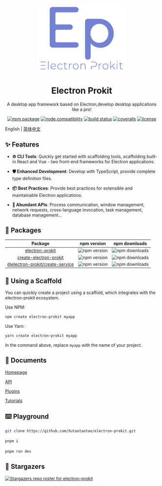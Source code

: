 <div align="center">
  <p align="center">
    <img style="width:300px" src="https://github.com/Xutaotaotao/electron-prokit/blob/main/docs/public/logo.svg" alt="logo">
  </p>
  <h1>Electron Prokit</h1>
  <p>A desktop app framework based on Electron,develop desktop applications like a pro! </p>

  <p align="center">
    <a href="https://npmjs.com/package/electron-prokit"><img src="https://img.shields.io/npm/v/electron-prokit.svg" alt="npm package"></a>
    <a href="https://nodejs.org/en/about/releases/"><img src="https://img.shields.io/node/v/electron-prokit.svg" alt="node compatibility"></a>
    <a href="https://github.com/Xutaotaotao/electron-prokit/actions/workflows/release.yml"><img src="https://github.com/Xutaotaotao/electron-prokit/actions/workflows/release.yml/badge.svg" alt="build status"></a>
    <a href="https://coveralls.io/github/Xutaotaotao/electron-prokit?branch=main"><img src="https://coveralls.io/repos/github/Xutaotaotao/electron-prokit/badge.svg?branch=main" alt="coveralls"></a>
    <a href="https://github.com/Xutaotaotao/electron-prokit/blob/main/LICENSE"><img src="https://img.shields.io/github/license/Xutaotaotao/electron-prokit?color=%232dce89&logo=github&style=flat-square" alt="license"></a>
    
  </p>

</div>

English | [简体中文](./README_ZH.md)

## ✨ Features

- **⚙️ CLI Tools**: Quickly get started with scaffolding tools, scaffolding built-in React and Vue - two front-end frameworks for Electron applications.

- **🛡 Enhanced Development**: Develop with TypeScript, provide complete type definition files.

- **📦 Best Practices**: Provide best practices for extensible and maintainable Electron applications.

- **🎨 Abundant APIs**: Process communication, window management, network requests, cross-language invocation, task management, database management...

## 👜 Packages

|                          Package                           |                                 npm version                                  |                                  npm downloads                                  |
| :--------------------------------------------------------: | :--------------------------------------------------------------------------: | :-----------------------------------------------------------------------------: |
|        [electron-prokit](packages/electron-prokit)         |         ![npm version](https://img.shields.io/npm/v/electron-prokit)         |         ![npm downloads](https://img.shields.io/npm/dm/electron-prokit)         |
| [create-electron-prokit](packages/create-electron-prokit)  |     ![npm version](https://img.shields.io/npm/v/create-electron-prokit)      |     ![npm downloads](https://img.shields.io/npm/dm/create-electron-prokit)      |
| [@electron-prokit/create-service](packages/create-service) | ![npm version](https://img.shields.io/npm/v/@electron-prokit/create-service) | ![npm downloads](https://img.shields.io/npm/dm/@electron-prokit/create-service) |

## 🔧 Using a Scaffold

You can quickly create a project using a scaffold, which integrates with the electron-prokit ecosystem.

Use NPM:

```bash
npm create electron-prokit myapp
```

Use Yarn:

```bash
yarn create electron-prokit myapp
```

In the command above, replace `myapp` with the name of your project.

## 📖 Documents

<a href="https://xutaotaotao.github.io/electron-prokit" target="_blank">Homepage</a>

<a href="https://xutaotaotao.github.io/electron-prokit/api" target="_blank">API</a>

<a href="https://xutaotaotao.github.io/electron-prokit/plugin" target="_blank">Plugins</a>

<a href="https://xutaotaotao.github.io/electron-prokit/tutorials" target="_blank">Tutorials</a>

## ⌨️ Playground

```bash
git clone https://github.com/Xutaotaotao/electron-prokit.git

pnpm i

pnpm run dev

```

## 👥 Stargazers

[![Stargazers repo roster for electron-prokit](https://reporoster.com/stars/Xutaotaotao/electron-prokit)](https://github.com/Xutaotaotao/electron-prokit/stargazers)